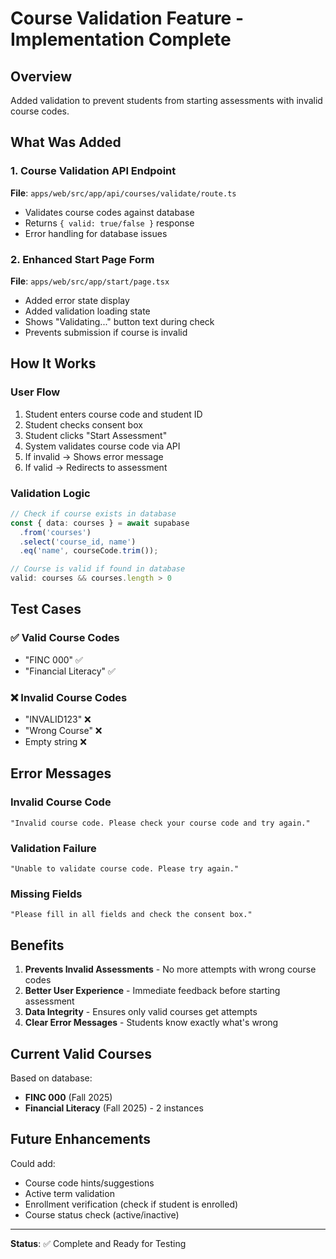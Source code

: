 # Course Validation Feature - Implementation Complete

## Overview
Added validation to prevent students from starting assessments with invalid course codes.

## What Was Added

### 1. Course Validation API Endpoint
**File**: `apps/web/src/app/api/courses/validate/route.ts`
- Validates course codes against database
- Returns `{ valid: true/false }` response
- Error handling for database issues

### 2. Enhanced Start Page Form
**File**: `apps/web/src/app/start/page.tsx`
- Added error state display
- Added validation loading state
- Shows "Validating..." button text during check
- Prevents submission if course is invalid

## How It Works

### User Flow
1. Student enters course code and student ID
2. Student checks consent box
3. Student clicks "Start Assessment"
4. System validates course code via API
5. If invalid → Shows error message
6. If valid → Redirects to assessment

### Validation Logic
```typescript
// Check if course exists in database
const { data: courses } = await supabase
  .from('courses')
  .select('course_id, name')
  .eq('name', courseCode.trim());

// Course is valid if found in database
valid: courses && courses.length > 0
```

## Test Cases

### ✅ Valid Course Codes
- "FINC 000" ✅
- "Financial Literacy" ✅

### ❌ Invalid Course Codes
- "INVALID123" ❌
- "Wrong Course" ❌
- Empty string ❌

## Error Messages

### Invalid Course Code
```
"Invalid course code. Please check your course code and try again."
```

### Validation Failure
```
"Unable to validate course code. Please try again."
```

### Missing Fields
```
"Please fill in all fields and check the consent box."
```

## Benefits

1. **Prevents Invalid Assessments** - No more attempts with wrong course codes
2. **Better User Experience** - Immediate feedback before starting assessment
3. **Data Integrity** - Ensures only valid courses get attempts
4. **Clear Error Messages** - Students know exactly what's wrong

## Current Valid Courses

Based on database:
- **FINC 000** (Fall 2025)
- **Financial Literacy** (Fall 2025) - 2 instances

## Future Enhancements

Could add:
- Course code hints/suggestions
- Active term validation
- Enrollment verification (check if student is enrolled)
- Course status check (active/inactive)

---

**Status**: ✅ Complete and Ready for Testing

